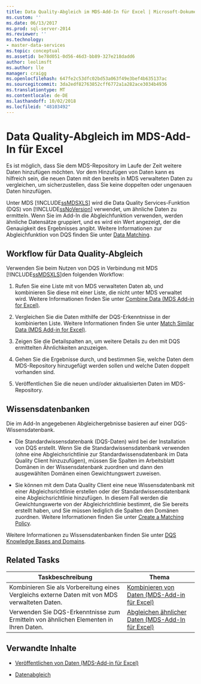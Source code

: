 ```yaml
---
title: Data Quality-Abgleich im MDS-Add-In für Excel | Microsoft-Dokumentation
ms.custom: ''
ms.date: 06/13/2017
ms.prod: sql-server-2014
ms.reviewer: ''
ms.technology:
- master-data-services
ms.topic: conceptual
ms.assetid: be78d051-0d56-46d3-bb89-327e218dadd6
author: leolimsft
ms.author: lle
manager: craigg
ms.openlocfilehash: 647fe2c53dfc02bd53a063f49e3bef4b635137ac
ms.sourcegitcommit: 3da2edf82763852cff6772a1a282ace3034b4936
ms.translationtype: MT
ms.contentlocale: de-DE
ms.lasthandoff: 10/02/2018
ms.locfileid: "48103492"
---
```

# <a name="data-quality-matching-in-the-mds-add-in-for-excel"></a>Data Quality-Abgleich im MDS-Add-In für Excel
  Es ist möglich, dass Sie dem MDS-Repository im Laufe der Zeit weitere Daten hinzufügen möchten. Vor dem Hinzufügen von Daten kann es hilfreich sein, die neuen Daten mit den bereits in MDS verwalteten Daten zu vergleichen, um sicherzustellen, dass Sie keine doppelten oder ungenauen Daten hinzufügen.  
  
 Unter MDS [!INCLUDE[ssMDSXLS](../../includes/ssmdsxls-md.md)] wird die Data Quality Services-Funktion (DQS) von [!INCLUDE[ssNoVersion](../../includes/ssnoversion-md.md)] verwendet, um ähnliche Daten zu ermitteln. Wenn Sie im Add-In die Abgleichfunktion verwenden, werden ähnliche Datensätze gruppiert, und es wird ein Wert angezeigt, der die Genauigkeit des Ergebnisses angibt. Weitere Informationen zur Abgleichfunktion von DQS finden Sie unter [Data Matching](../../data-quality-services/data-matching.md).  
  
## <a name="workflow-for-data-quality-matching"></a>Workflow für Data Quality-Abgleich  
 Verwenden Sie beim Nutzen von DQS in Verbindung mit MDS [!INCLUDE[ssMDSXLS](../../includes/ssmdsxls-md.md)]den folgenden Workflow:  
  
1.  Rufen Sie eine Liste mit von MDS verwalteten Daten ab, und kombinieren Sie diese mit einer Liste, die nicht unter MDS verwaltet wird. Weitere Informationen finden Sie unter [Combine Data &#40;MDS Add-in for Excel&#41;](combine-data-mds-add-in-for-excel.md).  
  
2.  Vergleichen Sie die Daten mithilfe der DQS-Erkenntnisse in der kombinierten Liste. Weitere Informationen finden Sie unter [Match Similar Data &#40;MDS Add-in for Excel&#41;](match-similar-data-mds-add-in-for-excel.md).  
  
3.  Zeigen Sie die Detailspalten an, um weitere Details zu den mit DQS ermittelten Ähnlichkeiten anzuzeigen.  
  
4.  Gehen Sie die Ergebnisse durch, und bestimmen Sie, welche Daten dem MDS-Repository hinzugefügt werden sollen und welche Daten doppelt vorhanden sind.  
  
5.  Veröffentlichen Sie die neuen und/oder aktualisierten Daten im MDS-Repository.  
  
## <a name="knowledge-bases"></a>Wissensdatenbanken  
 Die im Add-In angegebenen Abgleichergebnisse basieren auf einer DQS-Wissensdatenbank.  
  
-   Die Standardwissensdatenbank (DQS-Daten) wird bei der Installation von DQS erstellt. Wenn Sie die Standardwissensdatenbank verwenden (ohne eine Abgleichsrichtlinie zur Standardwissensdatenbank im Data Quality Client hinzuzufügen), müssen Sie Spalten im Arbeitsblatt Domänen in der Wissensdatenbank zuordnen und dann den ausgewählten Domänen einen Gewichtungswert zuweisen.  
  
-   Sie können mit dem Data Quality Client eine neue Wissensdatenbank mit einer Abgleichsrichtlinie erstellen oder der Standardwissensdatenbank eine Abgleichsrichtlinie hinzufügen. In diesem Fall werden die Gewichtungswerte von der Abgleichrichtlinie bestimmt, die Sie bereits erstellt haben, und Sie müssen lediglich die Spalten den Domänen zuordnen. Weitere Informationen finden Sie unter [Create a Matching Policy](../../data-quality-services/create-a-matching-policy.md).  
  
 Weitere Informationen zu Wissensdatenbanken finden Sie unter [DQS Knowledge Bases and Domains](../../data-quality-services/dqs-knowledge-bases-and-domains.md).  
  
## <a name="related-tasks"></a>Related Tasks  
  
|Taskbeschreibung|Thema|  
|----------------------|-----------|  
|Kombinieren Sie als Vorbereitung eines Vergleichs externe Daten mit von MDS verwalteten Daten.|[Kombinieren von Daten &#40;MDS-Add-in für Excel&#41;](combine-data-mds-add-in-for-excel.md)|  
|Verwenden Sie DQS-Erkenntnisse zum Ermitteln von ähnlichen Elementen in Ihren Daten.|[Abgleichen ähnlicher Daten &#40;MDS-Add-In für Excel&#41;](match-similar-data-mds-add-in-for-excel.md)|  
  
## <a name="related-content"></a>Verwandte Inhalte  
  
-   [Veröffentlichen von Daten &#40;MDS-Add-in für Excel&#41;](overview-importing-data-from-excel-mds-add-in-for-excel.md)  
  
-   [Datenabgleich](../../data-quality-services/data-matching.md)  
  
  
